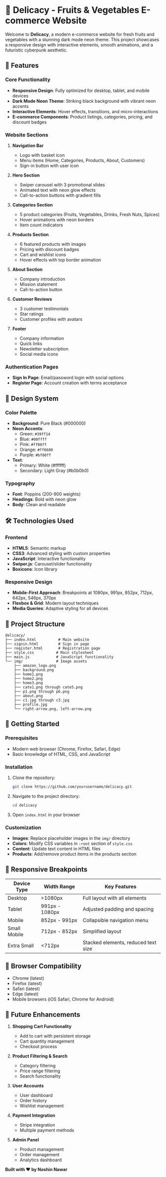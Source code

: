 # 🌟 Delicacy - Fruits & Vegetables E-commerce Website

Welcome to **Delicacy**, a modern e-commerce website for fresh fruits and vegetables with a stunning dark mode neon theme. This project showcases a responsive design with interactive elements, smooth animations, and a futuristic cyberpunk aesthetic.

## 🚀 Features

### Core Functionality
- **Responsive Design**: Fully optimized for desktop, tablet, and mobile devices
- **Dark Mode Neon Theme**: Striking black background with vibrant neon accents
- **Interactive Elements**: Hover effects, transitions, and micro-interactions
- **E-commerce Components**: Product listings, categories, pricing, and discount badges

### Website Sections
1. **Navigation Bar**
   - Logo with basket icon
   - Menu items (Home, Categories, Products, About, Customers)
   - Sign-in button with user icon

2. **Hero Section**
   - Swiper carousel with 3 promotional slides
   - Animated text with neon glow effects
   - Call-to-action buttons with gradient fills

3. **Categories Section**
   - 5 product categories (Fruits, Vegetables, Drinks, Fresh Nuts, Spices)
   - Hover animations with neon borders
   - Item count indicators

4. **Products Section**
   - 6 featured products with images
   - Pricing with discount badges
   - Cart and wishlist icons
   - Hover effects with top border animation

5. **About Section**
   - Company introduction
   - Mission statement
   - Call-to-action button

6. **Customer Reviews**
   - 3 customer testimonials
   - Star ratings
   - Customer profiles with avatars

7. **Footer**
   - Company information
   - Quick links
   - Newsletter subscription
   - Social media icons

### Authentication Pages
- **Sign In Page**: Email/password login with social options
- **Register Page**: Account creation with terms acceptance

## 🎨 Design System

### Color Palette
- **Background**: Pure Black (#000000)
- **Neon Accents**:
  - Green: `#39ff14`
  - Blue: `#00ffff`
  - Pink: `#ff00ff`
  - Orange: `#ff6600`
  - Purple: `#bf00ff`
- **Text**:
  - Primary: White (#ffffff)
  - Secondary: Light Gray (#b0b0b0)

### Typography
- **Font**: Poppins (200-900 weights)
- **Headings**: Bold with neon glow
- **Body**: Clean and readable

## 🛠️ Technologies Used

### Frontend
- **HTML5**: Semantic markup
- **CSS3**: Advanced styling with custom properties
- **JavaScript**: Interactive functionality
- **Swiper.js**: Carousel/slider functionality
- **Boxicons**: Icon library

### Responsive Design
- **Mobile-First Approach**: Breakpoints at 1080px, 991px, 852px, 712px, 642px, 546px, 370px
- **Flexbox & Grid**: Modern layout techniques
- **Media Queries**: Adaptive styling for all devices

## 📁 Project Structure

```
delicacy/
├── index.html          # Main website
├── signin.html         # Sign in page
├── register.html       # Registration page
├── style.css          # Main stylesheet
├── main.js            # JavaScript functionality
└── img/               # Image assets
    ├── amazon_logo.png
    ├── background.png
    ├── home1.png
    ├── home2.png
    ├── home3.png
    ├── cate1.png through cate5.png
    ├── p1.png through p6.png
    ├── about.png
    ├── c1.jpg through c3.jpg
    ├── profile.jpg
    └── right-arrow.png, left-arrow.png
```

## 🚀 Getting Started

### Prerequisites
- Modern web browser (Chrome, Firefox, Safari, Edge)
- Basic knowledge of HTML, CSS, and JavaScript

### Installation
1. Clone the repository:
   ```bash
   git clone https://github.com/yourusername/delicacy.git
   ```
2. Navigate to the project directory:
   ```bash
   cd delicacy
   ```
3. Open `index.html` in your browser

### Customization
- **Images**: Replace placeholder images in the `img/` directory
- **Colors**: Modify CSS variables in `:root` section of `style.css`
- **Content**: Update text content in HTML files
- **Products**: Add/remove product items in the products section

## 📱 Responsive Breakpoints

| Device Type | Width Range | Key Features |
|-------------|-------------|--------------|
| Desktop | >1080px | Full layout with all elements |
| Tablet | 991px - 1080px | Adjusted padding and spacing |
| Mobile | 852px - 991px | Collapsible navigation menu |
| Small Mobile | 712px - 852px | Simplified layout |
| Extra Small | <712px | Stacked elements, reduced text size |

## 🎯 Browser Compatibility

- Chrome (latest)
- Firefox (latest)
- Safari (latest)
- Edge (latest)
- Mobile browsers (iOS Safari, Chrome for Android)

## 🔧 Future Enhancements

1. **Shopping Cart Functionality**
   - Add to cart with persistent storage
   - Cart quantity management
   - Checkout process

2. **Product Filtering & Search**
   - Category filtering
   - Price range filtering
   - Search functionality

3. **User Accounts**
   - User dashboard
   - Order history
   - Wishlist management

4. **Payment Integration**
   - Stripe integration
   - Multiple payment methods

5. **Admin Panel**
   - Product management
   - Order management
   - Analytics dashboard

**Built with ❤️ by Noshin Nawar**

